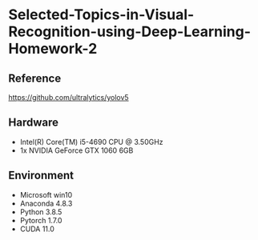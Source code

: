 # Selected-Topics-in-Visual-Recognition-using-Deep-Learning-Homework-2

## Reference
https://github.com/ultralytics/yolov5

## Hardware
* Intel(R) Core(TM) i5-4690 CPU @ 3.50GHz
* 1x NVIDIA GeForce GTX 1060 6GB

## Environment
* Microsoft win10
* Anaconda 4.8.3
* Python 3.8.5
* Pytorch 1.7.0
* CUDA 11.0
